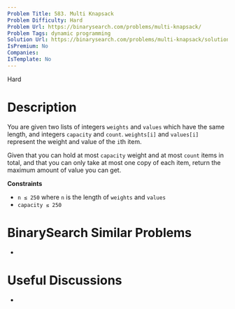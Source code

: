 ```yaml
---
Problem Title: 583. Multi Knapsack 
Problem Difficulty: Hard
Problem Url: https://binarysearch.com/problems/multi-knapsack/
Problem Tags: dynamic programming
Solution Url: https://binarysearch.com/problems/multi-knapsack/solutions/
IsPremium: No
Companies: 
IsTemplate: No
---
```


<span style="color: ;">Hard</span>

# Description

You are given two lists of integers `weights` and `values` which have the same length, and integers `capacity` and `count`. `weights[i]` and `values[i]` represent the weight and value of the `i`th item.

Given that you can hold at most `capacity` weight and at most `count` items in total, and that you can only take at most one copy of each item, return the maximum amount of value you can get.

**Constraints**
- `n ≤ 250` where `n` is the length of `weights` and `values`
- `capacity ≤ 250`

# BinarySearch Similar Problems

- []()

# Useful Discussions

- []()
